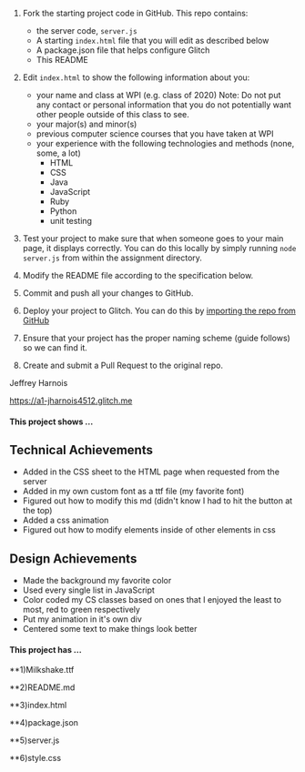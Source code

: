 1. Fork the starting project code in GitHub. This repo contains:
    * the server code, `server.js`
    * A starting `index.html` file that you will edit as described below
    * A package.json file that helps configure Glitch
    * This README
2. Edit `index.html` to show the following information about you:
    * your name and class at WPI (e.g. class of 2020) Note: Do not put any contact or personal information that you do not potentially want other people outside of this class to see.
    * your major(s) and minor(s)
    * previous computer science courses that you have taken at WPI
    * your experience with the following technologies and methods (none, some, a lot)
        * HTML
        * CSS
        * Java
        * JavaScript
        * Ruby
        * Python
        * unit testing
3. Test your project to make sure that when someone goes to your main page, it displays correctly. You can do this locally by simply running `node server.js` from within the assignment directory.

4. Modify the README file according to the specification below.
5. Commit and push all your changes to GitHub. 
6. Deploy your project to Glitch. You can do this by [importing the repo from GitHub](https://medium.com/glitch/import-code-from-anywhere-83fb60ea4875)
7. Ensure that your project has the proper naming scheme (guide follows) so we can find it.
8. Create and submit a Pull Request to the original repo.




Jeffrey Harnois

https://a1-jharnois4512.glitch.me

#### This project shows ...

Technical Achievements
--- 

- Added in the CSS sheet to the HTML page when requested from the server
- Added in my own custom font as a ttf file (my favorite font)
- Figured out how to modify this md (didn't know I had to hit the button at the top)
- Added a css animation
- Figured out how to modify elements inside of other elements in css

Design Achievements
---

- Made the background my favorite color
- Used every single list in JavaScript
- Color coded my CS classes based on ones that I enjoyed the least to most, red to green respectively 
- Put my animation in it's own div
- Centered some text to make things look better

#### This project has ...

**1)Milkshake.ttf

**2)README.md

**3)index.html

**4)package.json

**5)server.js

**6)style.css
